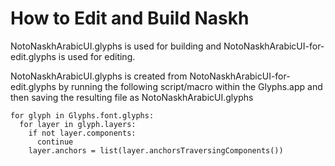 #  How to Edit and Build Naskh

NotoNaskhArabicUI.glyphs is used for building and NotoNaskhArabicUI-for-edit.glyphs is used for editing.

NotoNaskhArabicUI.glyphs is created from NotoNaskhArabicUI-for-edit.glyphs by running the following script/macro within the Glyphs.app and then saving the resulting file as NotoNaskhArabicUI.glyphs
```
for glyph in Glyphs.font.glyphs:
  for layer in glyph.layers:
    if not layer.components:
      continue
    layer.anchors = list(layer.anchorsTraversingComponents())
```

